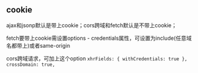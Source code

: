 ## cookie

ajax和jsonp默认是带上cookie；cors跨域和fetch默认是不带上cookie；

fetch要带上cookie需设置options  -  credentials属性，可设置为include(任意域名都带上)或者same-origin

cors跨域请求，可加上这个option `xhrFields: { withCredentials: true }, crossDomain: true, `